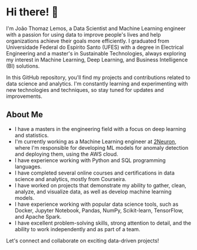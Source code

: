 # Hi there! 👋

I'm João Thomaz Lemos, a Data Scientist and Machine Learning engineer with a passion for using data to improve people's lives and help organizations achieve their goals more efficiently. I graduated from Universidade Federal do Espírito Santo (UFES) with a degree in Electrical Engineering and a master's in Sustainable Technologies, always exploring my interest in Machine Learning, Deep Learning, and Business Intelligence (BI) solutions.


In this GitHub repository, you'll find my projects and contributions related to data science and analytics. I'm constantly learning and experimenting with new technologies and techniques, so stay tuned for updates and improvements.

## About Me

- I  have a masters in the engineering field with a focus on deep learning and statistics.
- I'm  currently working as a Machine Learning engineer at [2Neuron](https://2neuron.com/), where I'm responsible for developing ML models for anomaly detection and deploying them, using the AWS cloud.
- I have experience working with Python and SQL programming languages.
- I have completed several online courses and certifications in data science and analytics, mostly from Courseira.
- I have worked on projects that demonstrate my ability to gather, clean, analyze, and visualize data, as well as develop machine learning models.
- I have experience working with popular data science tools, such as Docker, Jupyter Notebook, Pandas, NumPy, Scikit-learn, TensorFlow, and Apache Spark.
- I have excellent problem-solving skills, strong attention to detail, and the ability to work independently and as part of a team.

Let's connect and collaborate on exciting data-driven projects!
